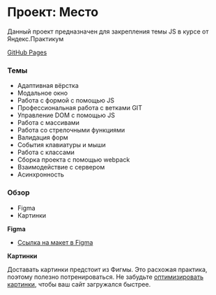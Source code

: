 # Проект: Место
Данный проект предназначен для закрепления темы JS в курсе от Яндекс.Практикум

[GitHub Pages](https://tsharon-byte.github.io/mesto/)

### Темы

* Адаптивная вёрстка
* Модальное окно
* Работа с формой с помощью JS
* Профессиональная работа с ветками GIT
* Управление DOM с помощью JS
* Работа с массивами
* Работа со стрелочными функциями
* Валидация форм
* События клавиатуры и мыши
* Работа с классами
* Сборка проекта с помощью webpack
* Взаимодействие с сервером
* Асинхронность

### Обзор

* Figma
* Картинки

**Figma**

* [Ссылка на макет в Figma](https://www.figma.com/file/2cn9N9jSkmxD84oJik7xL7/JavaScript.-Sprint-4?node-id=0%3A1)

**Картинки**

Доставать картинки предстоит из Фигмы. Это расхожая практика, поэтому полезно потренироваться.
Не забудьте [оптимизировать картинки](https://tinypng.com/), чтобы ваш сайт загружался быстрее.
